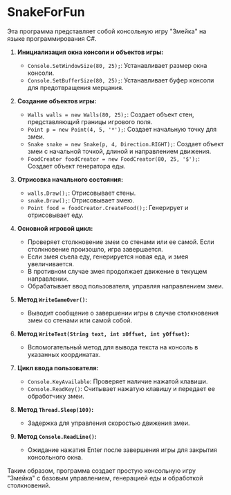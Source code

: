 # SnakeForFun

Эта программа представляет собой консольную игру "Змейка" на языке программирования C#. 

1. **Инициализация окна консоли и объектов игры:**
   - `Console.SetWindowSize(80, 25);`: Устанавливает размер окна консоли.
   - `Console.SetBufferSize(80, 25);`: Устанавливает буфер консоли для предотвращения мерцания.

2. **Создание объектов игры:**
   - `Walls walls = new Walls(80, 25);`: Создает объект стен, представляющий границы игрового поля.
   - `Point p = new Point(4, 5, '*');`: Создает начальную точку для змеи.
   - `Snake snake = new Snake(p, 4, Direction.RIGHT);`: Создает объект змеи с начальной точкой, длиной и направлением движения.
   - `FoodCreator foodCreator = new FoodCreator(80, 25, '$');`: Создает объект генератора еды.

3. **Отрисовка начального состояния:**
   - `walls.Draw();`: Отрисовывает стены.
   - `snake.Draw();`: Отрисовывает змею.
   - `Point food = foodCreator.CreateFood();`: Генерирует и отрисовывает еду.

4. **Основной игровой цикл:**
   - Проверяет столкновение змеи со стенами или ее самой. Если столкновение произошло, игра завершается.
   - Если змея съела еду, генерируется новая еда, и змея увеличивается.
   - В противном случае змея продолжает движение в текущем направлении.
   - Обрабатывает ввод пользователя, управляя направлением змеи.

5. **Метод `WriteGameOver()`:**
   - Выводит сообщение о завершении игры в случае столкновения змеи со стенами или самой собой.

6. **Метод `WriteText(String text, int xOffset, int yOffset)`:**
   - Вспомогательный метод для вывода текста на консоль в указанных координатах.

7. **Цикл ввода пользователя:**
   - `Console.KeyAvailable`: Проверяет наличие нажатой клавиши.
   - `Console.ReadKey()`: Считывает нажатую клавишу и передает ее обработчику змеи.

8. **Метод `Thread.Sleep(100)`:**
   - Задержка для управления скоростью движения змеи.

9. **Метод `Console.ReadLine()`:**
   - Ожидание нажатия Enter после завершения игры для закрытия консольного окна.

Таким образом, программа создает простую консольную игру "Змейка" с базовым управлением, генерацией еды и обработкой столкновений.
